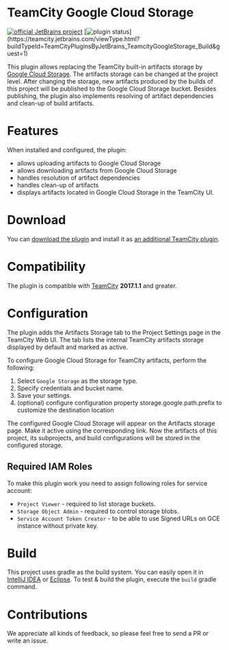 # TeamCity Google Cloud Storage

[![official JetBrains project](http://jb.gg/badges/official.svg)](https://confluence.jetbrains.com/display/ALL/JetBrains+on+GitHub)
[![plugin status]( 
https://teamcity.jetbrains.com/app/rest/builds/buildType:(id:TeamCityPluginsByJetBrains_TeamcityGoogleStorage_Build)/statusIcon.svg)](https://teamcity.jetbrains.com/viewType.html?buildTypeId=TeamCityPluginsByJetBrains_TeamcityGoogleStorage_Build&guest=1)

This plugin allows replacing the TeamCity built-in artifacts storage by [Google Cloud Storage](https://cloud.google.com/storage/). The artifacts storage can be changed at the project level. After changing the storage, new artifacts produced by the builds of this project will be published to the Google Cloud Storage bucket. Besides publishing, the plugin also implements resolving of artifact dependencies and clean-up of build artifacts.
 
# Features

When installed and configured, the plugin:
* allows uploading artifacts to Google Cloud Storage
* allows downloading artifacts from Google Cloud Storage
* handles resolution of artifact dependencies
* handles clean-up of artifacts 
* displays artifacts located in Google Cloud Storage in the TeamCity UI.
 
# Download

You can [download the plugin](https://plugins.jetbrains.com/plugin/9634-google-artifact-storage) and install it as [an additional TeamCity plugin](https://confluence.jetbrains.com/display/TCDL/Installing+Additional+Plugins).

# Compatibility

The plugin is compatible with [TeamCity](https://www.jetbrains.com/teamcity/download/) **2017.1.1** and greater.

# Configuration

The plugin adds the Artifacts Storage tab to the Project Settings page in the TeamCity Web UI. 
The tab lists the internal TeamCity artifacts storage displayed by default and marked as active.

To configure Google Cloud Storage for TeamCity artifacts, perform the following:
1. Select `Google Storage` as the storage type.
2. Specify credentials and bucket name.
3. Save your settings.
4. (optional) configure configuration property storage.google.path.prefix to customize the destination location

The configured Google Cloud Storage will appear on the Artifacts storage page. Make it active using the corresponding link.
Now the artifacts of this project, its subprojects, and build configurations will be stored in the configured storage.

## Required IAM Roles

To make this plugin work you need to assign following roles for service account:
* `Project Viewer` - required to list storage buckets.
* `Storage Object Admin` - required to control storage blobs.
* `Service Account Token Creator` - to be able to use Signed URLs on GCE instance without private key.

# Build

This project uses gradle as the build system. You can easily open it in [IntelliJ IDEA](https://www.jetbrains.com/idea/help/importing-project-from-gradle-model.html) or [Eclipse](http://gradle.org/eclipse/).
To test & build the plugin, execute the `build` gradle command.

# Contributions

We appreciate all kinds of feedback, so please feel free to send a PR or write an issue.
